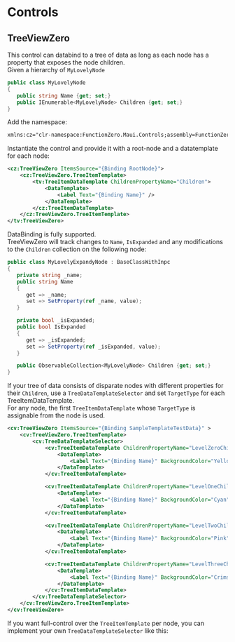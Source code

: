 ﻿# Controls

## TreeViewZero

This control can databind to a tree of data as long as each node has a property 
that exposes the node children.  
Given a hierarchy of `MyLovelyNode`
```csharp
public class MyLovelyNode
{
   public string Name {get; set;}
   public IEnumerable<MyLovelyNode> Children {get; set;}
}
```

Add the namespace:
```xml
xmlns:cz="clr-namespace:FunctionZero.Maui.Controls;assembly=FunctionZero.Maui.Controls"
```

Instantiate the control and provide it with a root-node and a datatemplate for each node:
```xml
<cz:TreeViewZero ItemsSource="{Binding RootNode}">
    <cz:TreeViewZero.TreeItemTemplate>
        <tv:TreeItemDataTemplate ChildrenPropertyName="Children">
            <DataTemplate>
                <Label Text="{Binding Name}" />
            </DataTemplate>
        </cz:TreeItemDataTemplate>
    </cz:TreeViewZero.TreeItemTemplate>
</tv:TreeViewZero>
```


DataBinding is fully supported.  
TreeViewZero will track changes to `Name`, `IsExpanded` and any 
modifications to the `Children` collection on the following node:
```csharp
public class MyLovelyExpandyNode : BaseClassWithInpc
{
   private string _name;
   public string Name
   {
      get => _name;
      set => SetProperty(ref _name, value);
   }

   private bool _isExpanded;
   public bool IsExpanded
   {
      get => _isExpanded;
      set => SetProperty(ref _isExpanded, value);
   }

   public ObservableCollection<MyLovelyNode> Children {get; set;}
}
```

If your tree of data consists of disparate nodes with different properties for their `Children`, 
use a `TreeDataTemplateSelector` and set `TargetType` for each TreeItemDataTemplate.  
For any node, the first `TreeItemDataTemplate` whose `TargetType` is assignable from the node is used.
```xml
<cv:TreeViewZero ItemsSource="{Binding SampleTemplateTestData}" >
    <cv:TreeViewZero.TreeItemTemplate>
        <cv:TreeDataTemplateSelector>
            <cv:TreeItemDataTemplate ChildrenPropertyName="LevelZeroChildren" TargetType="{x:Type test:LevelZero}" IsExpandedPropertyName="IsLevelZeroExpanded">
                <DataTemplate>
                    <Label Text="{Binding Name}" BackgroundColor="Yellow" />
                </DataTemplate>
            </cv:TreeItemDataTemplate>

            <cv:TreeItemDataTemplate ChildrenPropertyName="LevelOneChildren" TargetType="{x:Type test:LevelOne}" IsExpandedPropertyName="IsLevelOneExpanded">
                <DataTemplate>
                    <Label Text="{Binding Name}" BackgroundColor="Cyan" />
                </DataTemplate>
            </cv:TreeItemDataTemplate>

            <cv:TreeItemDataTemplate ChildrenPropertyName="LevelTwoChildren" TargetType="{x:Type test:LevelTwo}" IsExpandedPropertyName="IsLevelTwoExpanded">
                <DataTemplate>
                    <Label Text="{Binding Name}" BackgroundColor="Pink" />
                </DataTemplate>
            </cv:TreeItemDataTemplate>

            <cv:TreeItemDataTemplate ChildrenPropertyName="LevelThreeChildren" TargetType="{x:Type test:LevelThree}" IsExpandedPropertyName="IsLevelThreeExpanded">
                <DataTemplate>
                    <Label Text="{Binding Name}" BackgroundColor="Crimson" />
                </DataTemplate>
            </cv:TreeItemDataTemplate>
        </cv:TreeDataTemplateSelector>
    </cv:TreeViewZero.TreeItemTemplate>
</cv:TreeViewZero>
```

If you want full-control over the `TreeItemTemplate` per node, you can implement your own 
`TreeDataTemplateSelector` like this:
```csharp

```